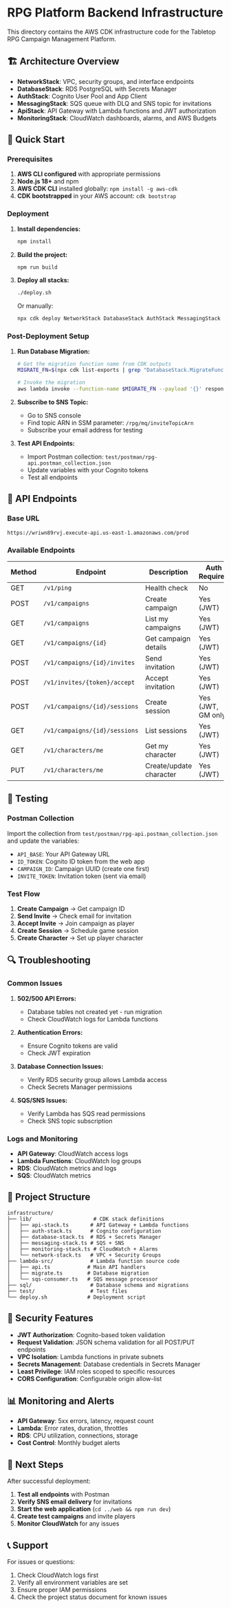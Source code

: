 # RPG Platform Backend Infrastructure

This directory contains the AWS CDK infrastructure code for the Tabletop RPG Campaign Management Platform.

## 🏗️ Architecture Overview

- **NetworkStack**: VPC, security groups, and interface endpoints
- **DatabaseStack**: RDS PostgreSQL with Secrets Manager
- **AuthStack**: Cognito User Pool and App Client
- **MessagingStack**: SQS queue with DLQ and SNS topic for invitations
- **ApiStack**: API Gateway with Lambda functions and JWT authorization
- **MonitoringStack**: CloudWatch dashboards, alarms, and AWS Budgets

## 🚀 Quick Start

### Prerequisites

1. **AWS CLI configured** with appropriate permissions
2. **Node.js 18+** and npm
3. **AWS CDK CLI** installed globally: `npm install -g aws-cdk`
4. **CDK bootstrapped** in your AWS account: `cdk bootstrap`

### Deployment

1. **Install dependencies:**
   ```bash
   npm install
   ```

2. **Build the project:**
   ```bash
   npm run build
   ```

3. **Deploy all stacks:**
   ```bash
   ./deploy.sh
   ```
   
   Or manually:
   ```bash
   npx cdk deploy NetworkStack DatabaseStack AuthStack MessagingStack ApiStack MonitoringStack --require-approval never
   ```

### Post-Deployment Setup

1. **Run Database Migration:**
   ```bash
   # Get the migration function name from CDK outputs
   MIGRATE_FN=$(npx cdk list-exports | grep "DatabaseStack.MigrateFunctionName" | awk '{print $3}')
   
   # Invoke the migration
   aws lambda invoke --function-name $MIGRATE_FN --payload '{}' response.json
   ```

2. **Subscribe to SNS Topic:**
   - Go to SNS console
   - Find topic ARN in SSM parameter: `/rpg/mq/inviteTopicArn`
   - Subscribe your email address for testing

3. **Test API Endpoints:**
   - Import Postman collection: `test/postman/rpg-api.postman_collection.json`
   - Update variables with your Cognito tokens
   - Test all endpoints

## 🔧 API Endpoints

### Base URL
```
https://wriwn89rvj.execute-api.us-east-1.amazonaws.com/prod
```

### Available Endpoints

| Method | Endpoint | Description | Auth Required |
|--------|----------|-------------|---------------|
| GET | `/v1/ping` | Health check | No |
| POST | `/v1/campaigns` | Create campaign | Yes (JWT) |
| GET | `/v1/campaigns` | List my campaigns | Yes (JWT) |
| GET | `/v1/campaigns/{id}` | Get campaign details | Yes (JWT) |
| POST | `/v1/campaigns/{id}/invites` | Send invitation | Yes (JWT) |
| POST | `/v1/invites/{token}/accept` | Accept invitation | Yes (JWT) |
| POST | `/v1/campaigns/{id}/sessions` | Create session | Yes (JWT, GM only) |
| GET | `/v1/campaigns/{id}/sessions` | List sessions | Yes (JWT) |
| GET | `/v1/characters/me` | Get my character | Yes (JWT) |
| PUT | `/v1/characters/me` | Create/update character | Yes (JWT) |

## 🧪 Testing

### Postman Collection
Import the collection from `test/postman/rpg-api.postman_collection.json` and update the variables:

- `API_BASE`: Your API Gateway URL
- `ID_TOKEN`: Cognito ID token from the web app
- `CAMPAIGN_ID`: Campaign UUID (create one first)
- `INVITE_TOKEN`: Invitation token (sent via email)

### Test Flow
1. **Create Campaign** → Get campaign ID
2. **Send Invite** → Check email for invitation
3. **Accept Invite** → Join campaign as player
4. **Create Session** → Schedule game session
5. **Create Character** → Set up player character

## 🔍 Troubleshooting

### Common Issues

1. **502/500 API Errors:**
   - Database tables not created yet - run migration
   - Check CloudWatch logs for Lambda functions

2. **Authentication Errors:**
   - Ensure Cognito tokens are valid
   - Check JWT expiration

3. **Database Connection Issues:**
   - Verify RDS security group allows Lambda access
   - Check Secrets Manager permissions

4. **SQS/SNS Issues:**
   - Verify Lambda has SQS read permissions
   - Check SNS topic subscription

### Logs and Monitoring

- **API Gateway**: CloudWatch access logs
- **Lambda Functions**: CloudWatch log groups
- **RDS**: CloudWatch metrics and logs
- **SQS**: CloudWatch metrics

## 📁 Project Structure

```
infrastructure/
├── lib/                    # CDK stack definitions
│   ├── api-stack.ts       # API Gateway + Lambda functions
│   ├── auth-stack.ts      # Cognito configuration
│   ├── database-stack.ts  # RDS + Secrets Manager
│   ├── messaging-stack.ts # SQS + SNS
│   ├── monitoring-stack.ts # CloudWatch + Alarms
│   └── network-stack.ts   # VPC + Security Groups
├── lambda-src/            # Lambda function source code
│   ├── api.ts            # Main API handlers
│   ├── migrate.ts        # Database migration
│   └── sqs-consumer.ts   # SQS message processor
├── sql/                   # Database schema and migrations
├── test/                  # Test files
└── deploy.sh             # Deployment script
```

## 🔐 Security Features

- **JWT Authorization**: Cognito-based token validation
- **Request Validation**: JSON schema validation for all POST/PUT endpoints
- **VPC Isolation**: Lambda functions in private subnets
- **Secrets Management**: Database credentials in Secrets Manager
- **Least Privilege**: IAM roles scoped to specific resources
- **CORS Configuration**: Configurable origin allow-list

## 📊 Monitoring and Alerts

- **API Gateway**: 5xx errors, latency, request count
- **Lambda**: Error rates, duration, throttles
- **RDS**: CPU utilization, connections, storage
- **Cost Control**: Monthly budget alerts

## 🚀 Next Steps

After successful deployment:

1. **Test all endpoints** with Postman
2. **Verify SNS email delivery** for invitations
3. **Start the web application** (`cd ../web && npm run dev`)
4. **Create test campaigns** and invite players
5. **Monitor CloudWatch** for any issues

## 📞 Support

For issues or questions:
1. Check CloudWatch logs first
2. Verify all environment variables are set
3. Ensure proper IAM permissions
4. Check the project status document for known issues

